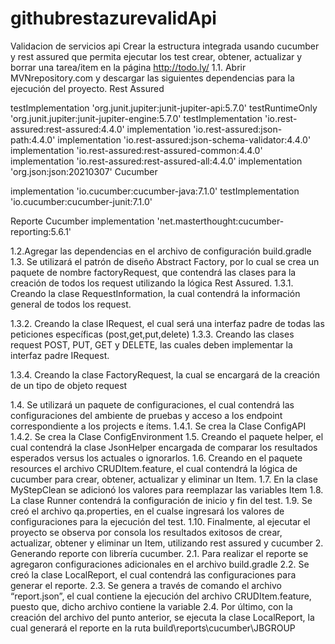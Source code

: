 # githubrestazurevalidApi
Validacion de servicios api
Crear la estructura integrada usando cucumber y rest assured que permita ejecutar los
test crear, obtener, actualizar y borrar una tarea/item en la página http://todo.ly/
1.1. Abrir MVNrepository.com y descargar las siguientes dependencias para la ejecución
del proyecto.
Rest Assured

testImplementation 'org.junit.jupiter:junit-jupiter-api:5.7.0'
testRuntimeOnly 'org.junit.jupiter:junit-jupiter-engine:5.7.0'
testImplementation 'io.rest-assured:rest-assured:4.4.0'
implementation 'io.rest-assured:json-path:4.4.0'
implementation 'io.rest-assured:json-schema-validator:4.4.0'
implementation 'io.rest-assured:rest-assured-common:4.4.0'
implementation 'io.rest-assured:rest-assured-all:4.4.0'
implementation 'org.json:json:20210307'
Cucumber

implementation 'io.cucumber:cucumber-java:7.1.0'
testImplementation 'io.cucumber:cucumber-junit:7.1.0'

Reporte Cucumber 
implementation 'net.masterthought:cucumber-reporting:5.6.1'


1.2.Agregar las dependencias en el archivo de configuración build.gradle
1.3. Se utilizará el patrón de diseño Abstract Factory, por lo cual se crea un paquete de
nombre factoryRequest, que contendrá las clases para la creación de todos los
request utilizando la lógica Rest Assured.
1.3.1. Creando la clase RequestInformation, la cual contendrá la información
general de todos los request.

1.3.2. Creando la clase IRequest, el cual será una interfaz padre de todas las
peticiones específicas (post,get,put,delete)
1.3.3. Creando las clases request POST, PUT, GET y DELETE, las cuales deben
implementar la interfaz padre IRequest.

1.3.4. Creando la clase FactoryRequest, la cual se encargará de la creación de un
tipo de objeto request

1.4. Se utilizará un paquete de configuraciones, el cual contendrá las configuraciones del
ambiente de pruebas y acceso a los endpoint correspondiente a los projects e ítems.
1.4.1. Se crea la Clase ConfigAPI
1.4.2. Se crea la Clase ConfigEnvironment
1.5. Creando el paquete helper, el cual contendrá la clase JsonHelper encargada de
comparar los resultados esperados versus los actuales o ignorarlos.
1.6. Creando en el paquete resources el archivo CRUDItem.feature, el cual contendrá la
lógica de cucumber para crear, obtener, actualizar y eliminar un Item.
1.7. En la clase MyStepClean se adicionó los valores para reemplazar las variables Item
1.8. La clase Runner contendrá la configuración de inicio y fin del test.
1.9. Se creó el archivo qa.properties, en el cualse ingresará los valores de configuraciones
para la ejecución del test.
1.10. Finalmente, al ejecutar el proyecto se observa por consola los resultados exitosos
de crear, actualizar, obtener y eliminar un Item, utilizando rest assured y cucumber
2. Generando reporte con librería cucumber.
2.1. Para realizar el reporte se agregaron configuraciones adicionales en el archivo
build.gradle
2.2. Se creó la clase LocalReport, el cual contendrá las configuraciones para generar el
reporte.
2.3. Se genera a través de comando el archivo “report.json”, el cual contiene la ejecución
del archivo CRUDItem.feature, puesto que, dicho archivo contiene la variable
2.4. Por último, con la creación del archivo del punto anterior, se ejecuta la clase
LocalReport, la cual generará el reporte en la ruta build\reports\cucumber\JBGROUP


